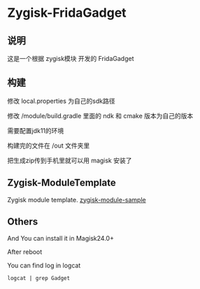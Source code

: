 # Zygisk-FridaGadget

## 说明

这是一个根据 zygisk模块 开发的 FridaGadget

## 构建

修改 local.properties 为自己的sdk路径

修改 /module/build.gradle 里面的 ndk 和 cmake 版本为自己的版本

需要配置jdk11的环境

构建完的文件在 /out 文件夹里

把生成zip传到手机里就可以用 magisk 安装了

## Zygisk-ModuleTemplate

Zygisk module template. [zygisk-module-sample](https://github.com/topjohnwu/zygisk-module-sample)

## Others

And You can install it in Magisk24.0+

After reboot

You can find log in logcat

```
logcat | grep Gadget
```

